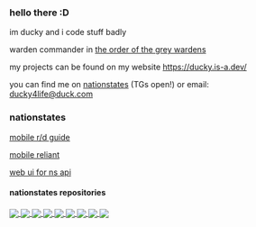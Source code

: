 ### hello there :D

im ducky and i code stuff badly

warden commander in [the order of the grey wardens](https://www.nationstates.net/region=the_order_of_the_grey_wardens)

my projects can be found on my website https://ducky.is-a.dev/

you can find me on [nationstates](https://www.nationstates.net/ducky) (TGs open!) or email: ducky4life@duck.com

### nationstates

[mobile r/d guide](https://www.nationstates.net/page=dispatch/id=2519809)

[mobile reliant](https://github.com/ducky4life/reliant-mobile)

[web ui for ns api](https://ducky.is-a.dev/ns-web-api/)

#### nationstates repositories

<a href="https://github.com/ducky4life/ns-detag">
  <img align="center" src="https://ducky4life.vercel.app/api/pin/?username=ducky4life&repo=ns-detag&theme=algolia&border_color=b0ffff&title_color=b0ffff" />
</a>
<a href="https://github.com/ducky4life/ns-blender">
  <img align="center" src="https://ducky4life.vercel.app/api/pin/?username=ducky4life&repo=ns-blender&theme=algolia&border_color=b0ffff&title_color=b0ffff" />
</a>
<a href="https://github.com/ducky4life/ns-login">
  <img align="center" src="https://ducky4life.vercel.app/api/pin/?username=ducky4life&repo=ns-login&theme=algolia&border_color=b0ffff&title_color=b0ffff" />
</a>
<a href="https://github.com/ducky4life/ns-web-api">
  <img align="center" src="https://ducky4life.vercel.app/api/pin/?username=ducky4life&repo=ns-web-api&theme=algolia&border_color=b0ffff&title_color=b0ffff" />
</a>
<a href="https://github.com/ducky4life/ns-cardfinder">
  <img align="center" src="https://ducky4life.vercel.app/api/pin/?username=ducky4life&repo=ns-cardfinder&theme=algolia&border_color=b0ffff&title_color=b0ffff" />
</a>
<a href="https://github.com/ducky4life/ns-cardbidder">
  <img align="center" src="https://ducky4life.vercel.app/api/pin/?username=ducky4life&repo=ns-cardbidder&theme=algolia&border_color=b0ffff&title_color=b0ffff" />
</a>
<a href="https://github.com/ducky4life/Triggerwarden">
  <img align="center" src="https://ducky4life.vercel.app/api/pin/?username=ducky4life&repo=triggerwarden&theme=algolia&border_color=b0ffff&title_color=b0ffff" />
</a>
<a href="https://github.com/ducky4life/ns-zombie">
  <img align="center" src="https://ducky4life.vercel.app/api/pin/?username=ducky4life&repo=ns-zombie&theme=algolia&border_color=b0ffff&title_color=b0ffff" />
</a>
<a href="https://github.com/ducky4life/reliant-mobile">
  <img align="center" src="https://ducky4life.vercel.app/api/pin/?username=ducky4life&repo=reliant-mobile&theme=algolia&border_color=b0ffff&title_color=b0ffff&description_lines_count=1" />
</a>
